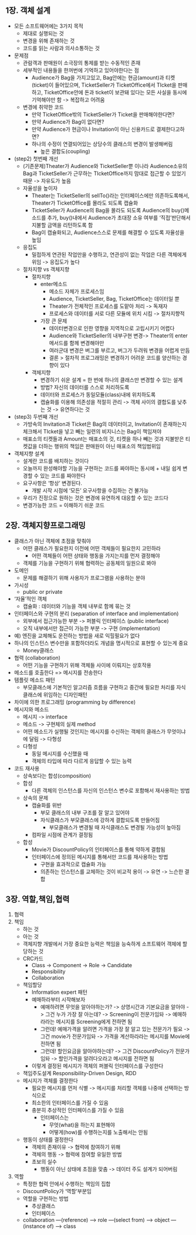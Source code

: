 ## 1장. 객체 설계
* 모든 소프트웨어에는 3가지 목적
    * 제대로 실행되는 것
    * 변경을 위해 존재하는 것
    * 코드를 읽는 사람과 의사소통하는 것
* 문제점
    * 관람객과 판매원이 소극장의 통제를 받는 수동적인 존재
    * 세부적인 내용들을 한꺼번에 기억하고 있어야한다는 점
        * Audience가 Bag을 가지고있고, Bag안에는 현금(amount)과 티켓(ticket)이 들어있으며, TicketSeller가 TicketOffice에서 TIcket을 판매하고, TicketOffice안에 돈과 ticket이 보관돼 있다는 모든 사실을 동시에 기억해야만 함 -> 복잡하고 어려움
    * 변경에 취약한 코드
        * 만약 TicketOffice밖의 TicketSeller가 Ticket을 판매해야한다면?
        * 만약 Audience가 Bag이 없다면?
        * 만약 Audience가 현금이나 Invitation이 아닌 신용카드로 결제한다고하면?
        * 하나의 수정이 연결되어있는 상당수의 클래스의 변경이 발생해버림
            * 높은 결합도(coupling)
* (step2) 첫번째 개선
    * (기존문제)Theater가 Audience와 TicketSeller뿐 이나라 Audience소유의 Bag과 TicketSeller가 근무하는 TIcketOffice까지 맘대로 접근할 수 있었기때문 -> 자유도가 높음
    * 자율성을 높이자
        * Theater는 TicketSeller의 sellTo()라는 인터페이스에만 의존하도록해서, Theater가 TicketOffice를 몰라도 되도록 캡슐화
        * TicketSeller가 Audience의 Bag을 몰라도 되도록 Audience의 buy()메소드를 추가, buy()내에서 Audience가 초대장 소유 여부를 ‘직접’판단해서 지불할 금액을 리턴하도록 함
        * Bag이 캡슐화되고, Audience스스로 문제를 해결할 수 있도록 자율성을 높임
    * 응집도
        * 밀접하게 연관된 작업만을 수행하고, 연관성이 없는 작업은 다른 객체에게 위임 -> 응집도가 높다
    * 절차지향 vs 객체지향
        * 절차지향
            * enter메소드
                * 메소드 자체가 프로세스임
                * Audience, TicketSeller, Bag, TicketOffice는 데이터일 뿐
                * Theater가 전체적인 프로세스를 도맡아 처리 -> 독재자
                * 프로세스와 데이터를 서로 다른 모듈에 위치 시킴 -> 절차지향적
            * 가장 큰 문제
                * 데이터변경으로 인한 영향을 지역적으로 고립시키기 어렵다
                * Audience와 TicketSeller의 내부구현 변경-> Theater의 enter메서드를 함께 변경해야만
                * 여러군대 변경은 버그를 부르고, 버그가 두려워 변경을 어렵게 만듬
                * 결론 > 절차적 프로그래밍은 변경하기 어려운 코드를 양산하는 경향이 있다
        * 객체지향
            * 변경하기 쉬운 설계 = 한 번에 하나의 클래스만 변경할 수 있는 설계
            * 방법? 자신의 데이터를 스스로 처리하도록
            * 데이터와 프로세스가 동일모듈(class)내에 위치하도록
            * 캡슐화를 이용해 의존성을 적절히 관리 -> 객체 사이의 결합도를 낮추는 것 -> 유연하다는 것
* (step3) 두번째 개선
    * 가방속의 Invitation과 Ticket은 Bag의 데이터이고, Invitation이 존재하는지 체크해서 TIcket을 넣고 빼는 일련의 비지니스는 Bag이 책임져야
    * 매표소의 티켓들과 Amount는 매표소의 것, 티켓을 하나 빼는 것과 지불받은 티켓값을 더하는 행위의 책임은 판매원이 아닌 매표소의 책임범위임
* 객체지향 설계
    * 설계란 코드를 배치하는 것이다
    * 오늘까지 완성해야할 기능을 구현하는 코드를 짜야하는 동시에 + 내일 쉽게 변경할 수 있는 코드를 짜야한다
    * 요구사항은 ‘항상’ 변경된다.
        * 개발 시작 시점에 ‘모든’ 요구사항을 수집하는 건 불가능
    * 우리가 진정으로 원하는 것은 변경에 유연하게 대응할 수 있는 코드다
    * 변경가능한 코드 = 이해하기 쉬운 코드

## 2장. 객체지향프로그래밍
* 클래스가 아닌 객체에 초점을 맞춰야
    * 어떤 클래스가 필요한지 이전에 어떤 객체들이 필요한지 고민하라
        * 어떤 객체들이 어떤 상태와 행동을 가지는지를 먼저 결정해야
    * 객체를 기능을 구현하기 위해 협력하는 공동체의 일원으로 봐야
* 도메인
    * 문제를 해결하기 위해 사용자가 프로그램을 사용하는 분야
* 가시성
    * public or private
* ‘자율’적인 객체
    * 캡슐화 : 데이터와 기능을 객체 내부로 함께 묶는 것
* 인터페이스와 구현의 분리 (separation of interface and implementation)
    * 외부에서 접근가능한 부분 -> 퍼블릭 인터페이스 (public interface)
    * 오직 내부에서만 접근이 가능한 부분 -> 구현 (implementation)
* 예) 엔진을 교체해도 운전하는 방법을 새로 익힐필요가 없다
* 하나의 인스턴스 변수만을 포함하더라도 개념을 명시적으로 표현할 수 있는게 중요
    * Money클래스
* 협력 (collaboration)
    * 어떤 기능을 구현하기 위해 객체들 사이에 이뤄지는 상호작용
* 메소드를 호출한다 => 메시지를 전송한다
* 템플릿 메소드 패턴
    * 부모클래스에 기본적인 알고리즘 흐름을 구현하고 중간에 필요한 처리를 자식 클래스에 위임하는 디자인패턴
* 차이에 의한 프로그래밍 (programming by difference)
* 메시지와 메소드
    * 메시지 -> interface
    * 메소드 -> 구현체의 실제 method
    * 어떤 메소드가 실행될 것인지는 메시지를 수신하는 객체의 클래스가 무엇이냐에 달림 -> 다형성
    * 다형성
        * 동일 메시지를 수신했을 때
        * 객체의 타입에 따라 다르게 응답할 수 있는 능력
* 코드 재사용
    * 상속보다는 합성(composition)
    * 합성
        * 다른 객체의 인스턴스를 자신의 인스턴스 변수로 포함해서 재사용하는 방법
    * 상속의 문제
        * 캡슐화를 위반
            * 부모 클래스의 내부 구조를 잘 알고 있어야
            * 자식클래스가 부모클래스에 강하게 결합되도록 만들어짐
                * 부모클래스가 변경될 때 자식클래스도 변경될 가능성이 높아짐
        * 컴파일 시점에 관계가 결정됨
    * 합성
        * Movie가 DiscountPolicy의 인터페이스를 통해 약하게 결합됨
        * 인터페이스에 정의된 메시지를 통해서만 코드를 재사용하는 방법
            * 구현을 효과적으로 캡슐화 가능
            * 의존하는 인스턴스를 교체하는 것이 비교적 용이 -> 유연 -> 느슨한 결합
## 3장. 역할,책임,협력
1. 협력
2. 책임
    * 하는 것
    * 아는 것
    * 객체지향 개발에서 가장 중요한 능력은 책임을 능숙하게 소프트웨어 객체에 할당하는 것
    * CRC카드
        * Class -> Component -> Role -> Candidate
        * Responsibility
        * Collaboration
    * 책임할당
        * Information expert 패턴
        * 예매하라부터 시작해보자
            * 예매하려면 무엇을 알아야하는가? -> 상영시간과 기본요금을 알아야 -> 그건 누가 가장 잘 아는데? -> Screening이 전문가임돠 -> 예매하라라는 메시지를 Screening에게 전하면 됨
            * 그런데! 예매가격을 알려면 가격을 가장 잘 알고 있는 전문가가 필요 -> 그건 movie가 전문가임돠 -> 가격을 계산하라라는 메시지를 Movie에 전하면 됨
            * 그런데! 할인요금을 알아야하는데? -> 그건 DiscountPolicy가 전문가임돠 -> 할인가격을 알려다오라고 메시지를 전하면 됨
        * 이렇게 결정된 메시지가 객체의 퍼블릭 인터페이스를 구성한다
    * 책임주도설계 Responsibility-Driven Design, RDD
    * 메시지가 객체를 결정한다
        * 필요한 메시지를 먼저 식별 -> 메시지를 처리할 객체를 나중에 선택하는 방식으로
        * 최소한의 인터페이스를 가질 수 있음
        * 충분히 추상적인 인터페이스를 가질 수 있음
            * 인터페이스는
                * 무엇(what)을 하는지 표현해야
                * 어떻게(how)를 수행하는지를 노출해서는 안됨
    * 행동이 상태를 결정한다
        * 객체의 존재이유 -> 협력에 참여하기 위해
        * 객체의 행동 -> 협력에 참여할 유일한 방법
        * 초보의 실수
            * 행동이 아닌 상태에 초점을 맞춤 -> 데이터 주도 설계가 되어버림
3. 역할
    * 특정한 협력 안에서 수행하는 책임의 집합
    * DiscountPolicy가 ‘역할’부분임
    * 역할을 구현하는 방법
        * 추상클래스
        * 인터페이스
    *  collaboration —(reference) —> role —(select from) —> object —(instance of) —> class
